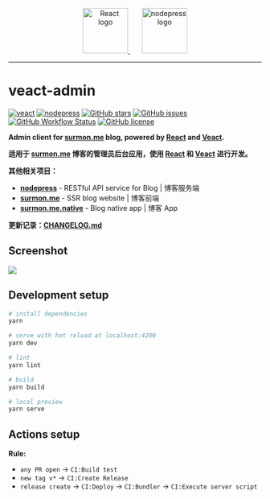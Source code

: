 <p align="center">
  <a href="https://github.com/facebook/react/" target="blank">
    <img src="https://raw.githubusercontent.com/surmon-china/veact-admin/main/presses/react.svg" height="90" alt="React logo" />
  </a>
  <span>&nbsp;&nbsp;&nbsp;&nbsp;&nbsp;</span>
  <a href="https://github.com/surmon-china/nodepress" target="blank">
    <img src="https://raw.githubusercontent.com/surmon-china/veact-admin/main/public/images/profile/logo.png" height="90" alt="nodepress logo" />
  </a>
</p>

---

# veact-admin

[![veact](https://img.shields.io/badge/WITH-VEACT-42a97a?style=for-the-badge&labelColor=35495d)](https://github.com/veactjs/veact)
[![nodepress](https://img.shields.io/badge/NODE-PRESS-83BA2F?style=for-the-badge&labelColor=90C53F)](https://github.com/surmon-china/nodepress)
[![GitHub stars](https://img.shields.io/github/stars/surmon-china/veact-admin.svg?style=for-the-badge)](https://github.com/surmon-china/veact-admin/stargazers)
[![GitHub issues](https://img.shields.io/github/issues-raw/surmon-china/veact-admin.svg?style=for-the-badge)](https://github.com/surmon-china/veact-admin/issues)
[![GitHub Workflow Status](https://img.shields.io/github/workflow/status/surmon-china/veact-admin/Deploy?label=deploy&style=for-the-badge)](https://github.com/surmon-china/veact-admin/actions?query=workflow:%22Deploy%22)
[![GitHub license](https://img.shields.io/github/license/surmon-china/veact-admin.svg?style=for-the-badge)](https://github.com/surmon-china/veact-admin/blob/main/LICENSE)

**Admin client for [surmon.me](https://github.com/surmon-china/surmon.me) blog, powered by [React](https://github.com/facebook/react) and [Veact](https://github.com/veactjs/veact).**

**适用于 [surmon.me](https://github.com/surmon-china/surmon.me) 博客的管理员后台应用，使用 [React](https://github.com/facebook/react) 和 [Veact](https://github.com/veactjs/veact) 进行开发。**

**其他相关项目：**

- **[nodepress](https://github.com/surmon-china/nodepress)** - RESTful API service for Blog | 博客服务端
- **[surmon.me](https://github.com/surmon-china/surmon.me)** - SSR blog website | 博客前端
- **[surmon.me.native](https://github.com/surmon-china/surmon.me.native)** - Blog native app | 博客 App

**更新记录：[CHANGELOG.md](https://github.com/surmon-china/veact-admin/blob/main/CHANGELOG.md#changelog)**

## Screenshot

![](https://raw.githubusercontent.com/surmon-china/veact-admin/main/presses/thumbnail.png)

## Development setup

```bash
# install dependencies
yarn

# serve with hot reload at localhost:4200
yarn dev

# lint
yarn lint

# build
yarn build

# local preview
yarn serve
```

## Actions setup

**Rule:**

- `any PR open` → `CI:Build test`
- `new tag v*` → `CI:Create Release`
- `release create` → `CI:Deploy` → `CI:Bundler` → `CI:Execute server script`
